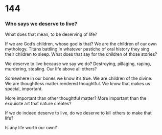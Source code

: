# 144

### Who says we deserve to live?

What does that mean, to be deserving of life?

If we are God’s children, whose god is that? We are the children of our own mythology. Titans battling in whatever pastiche of oral history they sing their children to sleep. What does that say for the children of those stories?

We deserve to live because we say we do? Destroying, pillaging, raping, murdering, stealing. Our life above all others?

Somewhere in our bones we know it’s true. We are children of the divine. We are thoughtless matter rendered thoughtful. We know that makes us special, important.

More important than other thoughtful matter? More important than the exquisite art that nature creates?

If we do indeed deserve to live, do we deserve to kill others to make that life? 

Is any life worth our own?